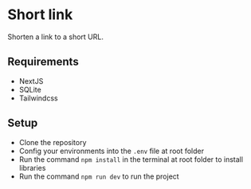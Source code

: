 # Short link
Shorten a link to a short URL.
## Requirements
- NextJS
- SQLite
- Tailwindcss
## Setup
- Clone the repository
- Config your environments into the <code>.env</code> file at root folder
- Run the command <code>npm install</code> in the terminal at root folder to install libraries
- Run the command <code>npm run dev</code> to run the project

